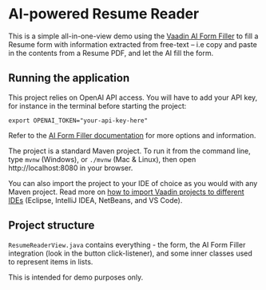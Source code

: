 # AI-powered Resume Reader

This is a simple all-in-one-view demo using the [Vaadin AI Form Filler](https://vaadin.com/docs/latest/tools/ai-form-filler) to fill a Resume form with information extracted from free-text – i.e copy and paste in the contents from a Resume PDF, and let the AI fill the form.

## Running the application

This project relies on OpenAI API access. You will have to add your API key, for instance in the terminal before starting the project:

```export OPENAI_TOKEN="your-api-key-here"```

Refer to the [AI Form Filler documentation](https://vaadin.com/docs/latest/tools/ai-form-filler) for more options and information.

The project is a standard Maven project. To run it from the command line,
type `mvnw` (Windows), or `./mvnw` (Mac & Linux), then open
http://localhost:8080 in your browser.

You can also import the project to your IDE of choice as you would with any
Maven project. Read more on [how to import Vaadin projects to different IDEs](https://vaadin.com/docs/latest/guide/step-by-step/importing) (Eclipse, IntelliJ IDEA, NetBeans, and VS Code).

## Project structure

`ResumeReaderView.java` contains everything - the form, the AI Form Filler integration (look in the button click-listener), and some inner classes used to represent items in lists.

This is intended for demo purposes only.